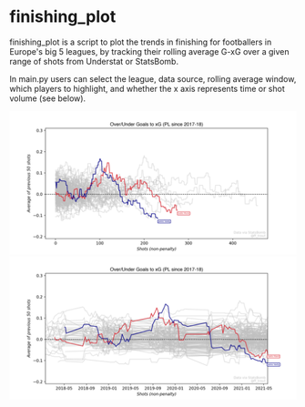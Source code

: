 # finishing_plot

finishing_plot is a script to plot the trends in finishing for footballers in Europe's big 5 leagues, 
by tracking their rolling average G-xG over a given range of shots from Understat or StatsBomb.

In main.py users can select the league, data source, rolling average window, which players to highlight,
and whether the x axis represents time or shot volume (see below).

![picture](volume.png)
![picture](time.png)
